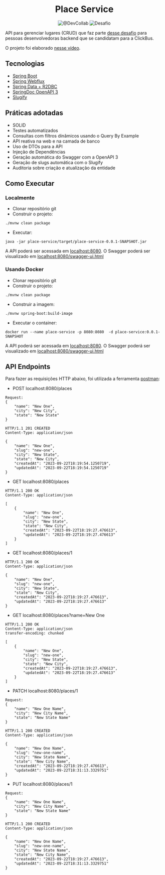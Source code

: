 <h1 align="center">
  Place Service
</h1>

<p align="center">
 <img src="https://img.shields.io/static/v1?label=Youtube&message=@DevCollab&color=8257E5&labelColor=000000" alt="@DevCollab" />
 <img src="https://img.shields.io/static/v1?label=Tipo&message=Desafio&color=8257E5&labelColor=000000" alt="Desafio" />
</p>

API para gerenciar lugares (CRUD) que faz parte [desse desafio](https://github.com/RocketBus/quero-ser-clickbus/tree/master/testes/backend-developer) para pessoas desenvolvedoras backend que se candidatam para a ClickBus.

O projeto foi elaborado [nesse vídeo](https://youtu.be/SsWZ4O9iWuo).

## Tecnologias
 
- [Spring Boot](https://spring.io/projects/spring-boot)
- [Spring Webflux](https://docs.spring.io/spring-framework/reference/web/webflux.html)
- [Spring Data + R2DBC](https://docs.spring.io/spring-framework/reference/data-access/r2dbc.html)
- [SpringDoc OpenAPI 3](https://springdoc.org/v2/#spring-webflux-support)
- [Slugify](https://github.com/slugify/slugify)

## Práticas adotadas

- SOLID
- Testes automatizados
- Consultas com filtros dinâmicos usando o Query By Example
- API reativa na web e na camada de banco
- Uso de DTOs para a API
- Injeção de Dependências
- Geração automática do Swagger com a OpenAPI 3
- Geração de slugs automática com o Slugify
- Auditoria sobre criação e atualização da entidade

## Como Executar

### Localmente
- Clonar repositório git
- Construir o projeto:
```
./mvnw clean package
```
- Executar:
```
java -jar place-service/target/place-service-0.0.1-SNAPSHOT.jar
```

A API poderá ser acessada em [localhost:8080](http://localhost:8080).
O Swagger poderá ser visualizado em [localhost:8080/swagger-ui.html](http://localhost:8080/swagger-ui.html)

### Usando Docker

- Clonar repositório git
- Construir o projeto:
```
./mvnw clean package
```
- Construir a imagem:
```
./mvnw spring-boot:build-image
```
- Executar o container:
```
docker run --name place-service -p 8080:8080  -d place-service:0.0.1-SNAPSHOT
```

A API poderá ser acessada em [localhost:8080](http://localhost:8080).
O Swagger poderá ser visualizado em [localhost:8080/swagger-ui.html](http://localhost:8080/swagger-ui.html)

## API Endpoints

Para fazer as requisições HTTP abaixo, foi utilizada a ferramenta [postman](https://www.postman.com/):

- POST localhost:8080/places
```
Request:
{
    "name": "New One",
    "city": "New City",
    "state": "New State"
}

HTTP/1.1 201 CREATED
Content-Type: application/json

{
    "name": "New One",
    "slug": "new-one",
    "city": "New State",
    "state": "New City",
    "createdAt": "2023-09-22T18:19:54.1250719",
    "updatedAt": "2023-09-22T18:19:54.1250719"
}
```

- GET localhost:8080/places
```
HTTP/1.1 200 OK
Content-Type: application/json

[
    {
        "name": "New One",
        "slug": "new-one",
        "city": "New State",
        "state": "New City",
        "createdAt": "2023-09-22T18:19:27.476613",
        "updatedAt": "2023-09-22T18:19:27.476613"
    }
]
```

- GET localhost:8080/places/1
```
HTTP/1.1 200 OK
Content-Type: application/json

{
    "name": "New One",
    "slug": "new-one",
    "city": "New State",
    "state": "New City",
    "createdAt": "2023-09-22T18:19:27.476613",
    "updatedAt": "2023-09-22T18:19:27.476613"
} 
```

- GET localhost:8080/places?name=New One
```
HTTP/1.1 200 OK
Content-Type: application/json
transfer-encoding: chunked

[
    {
        "name": "New One",
        "slug": "new-one",
        "city": "New State",
        "state": "New City",
        "createdAt": "2023-09-22T18:19:27.476613",
        "updatedAt": "2023-09-22T18:19:27.476613"
    }
]
```

- PATCH localhost:8080/places/1
```
Request:
{
    "name": "New One Name",
    "city": "New City Name",
    "state": "New State Name"
}

HTTP/1.1 200 CREATED
Content-Type: application/json

{
    "name": "New One Name",
    "slug": "new-one-name",
    "city": "New State Name",
    "state": "New City Name",
    "createdAt": "2023-09-22T18:19:27.476613",
    "updatedAt": "2023-09-22T18:31:13.3329751"
}
```

- PUT localhost:8080/places/1
```
Request:
{
    "name": "New One Name",
    "city": "New City Name",
    "state": "New State Name"
}

HTTP/1.1 200 CREATED
Content-Type: application/json

{
    "name": "New One Name",
    "slug": "new-one-name",
    "city": "New State Name",
    "state": "New City Name",
    "createdAt": "2023-09-22T18:19:27.476613",
    "updatedAt": "2023-09-22T18:31:13.3329751"
}
```